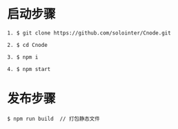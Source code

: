 # 启动步骤
    1. $ git clone https://github.com/solointer/Cnode.git

    2. $ cd Cnode

    3. $ npm i

    4. $ npm start

# 发布步骤
    $ npm run build  // 打包静态文件
